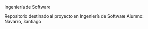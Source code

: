 Ingeniería de Software

Repositorio destinado al proyecto en Ingeniería de Software
Alumno: Navarro, Santiago